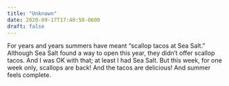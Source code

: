 ```yaml
---
title: "Unknown"
date: 2020-09-17T17:40:50-0600
draft: false
---
```


For years and years summers have meant “scallop tacos at Sea Salt.”
Although Sea Salt found a way to open this year, they didn’t offer scallop tacos. And I was OK with that; at least I had Sea Salt.
But this week, for one week only, scallops are back! And the tacos are delicious! And summer feels complete.
